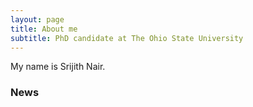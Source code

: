 ```yaml
---
layout: page
title: About me
subtitle: PhD candidate at The Ohio State University
---
```


My name is Srijith Nair. 

### News
